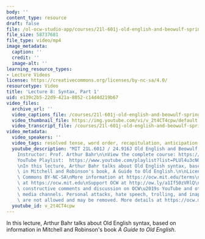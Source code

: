```yaml
---
body: ''
content_type: resource
draft: false
file: /ol-ocw-studio-app/courses/21l-601j-old-english-and-beowulf-spring-2023/21l601-lecture-8_360p_16_9.mp4
file_size: 58737681
file_type: video/mp4
image_metadata:
  caption: ''
  credit: ''
  image-alt: ''
learning_resource_types:
- Lecture Videos
license: https://creativecommons.org/licenses/by-nc-sa/4.0/
resourcetype: Video
title: 'Lecture 8: Syntax, Part 1'
uid: e139c2b5-22d9-421a-8052-c14d4d219b67
video_files:
  archive_url: ''
  video_captions_file: /courses/21l-601j-old-english-and-beowulf-spring-2023/1Nw1QqmHvyAzJ4L4YgRjpp8fYMM3cV8-w_transcript.webvtt
  video_thumbnail_file: https://img.youtube.com/vi/v_2t4CT4cpw/default.jpg
  video_transcript_file: /courses/21l-601j-old-english-and-beowulf-spring-2023/1Nw1QqmHvyAzJ4L4YgRjpp8fYMM3cV8-w_transcript.pdf
video_metadata:
  video_speakers: ''
  video_tags: resolved tense, word order, recapitulation, anticipation, noun clauses
  youtube_description: "MIT 21L.601J / 24.916J Old English and Beowulf, Spring 2023\n\
    Instructor: Prof. Arthur Bahr\n\nView the complete course: https://ocw.mit.edu/courses/21l-601j-old-english-and-beowulf-spring-2023/\n\
    YouTube Playlist:  https://www.youtube.com/playlist?list=PLUl4u3cNGP61XcBw73jdcpNO-pju-mFtw\n\
    \nIn this lecture, Arthur Bahr talks about Old English syntax, based on information\
    \ in Mitchell and Robinson's book, A Guide to Old English.\n\nLicense: Creative\
    \ Commons BY-NC-SA\nMore information at https://ocw.mit.edu/terms\nMore courses\
    \ at https://ocw.mit.edu\nSupport OCW at http://ow.ly/a1If50zVRlQ\n\nWe encourage\
    \ constructive comments and discussion on OCW\u2019s YouTube and other social\
    \ media channels. Personal attacks, hate speech, trolling, and inappropriate comments\
    \ are not allowed and may be removed. More details at https://ocw.mit.edu/comments."
  youtube_id: v_2t4CT4cpw
---
```

In this lecture, Arthur Bahr talks about Old English syntax, based on information in Mitchell and Robinson's book *A Guide to Old English*.